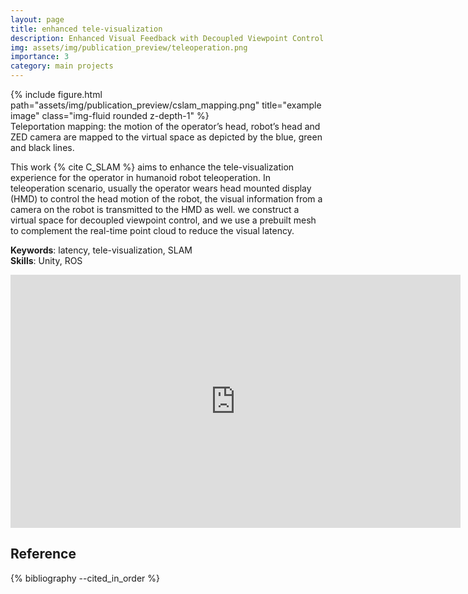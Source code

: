 ```yaml
---
layout: page
title: enhanced tele-visualization
description: Enhanced Visual Feedback with Decoupled Viewpoint Control in Immersive Humanoid Robot Teleoperation using SLAM
img: assets/img/publication_preview/teleoperation.png
importance: 3
category: main projects
---
```


<div class="row justify-content-sm-center">
    <div class="col-sm-12 mt-6 mt-md-0">
        {% include figure.html path="assets/img/publication_preview/cslam_mapping.png" title="example image" class="img-fluid rounded z-depth-1" %}
    </div>
</div>
<div class="caption">
    Teleportation mapping: the motion of the operator’s head, robot’s head and ZED camera are mapped to the virtual space as depicted by the blue, green and black lines.
</div>


This work {% cite C_SLAM %} aims to enhance the tele-visualization experience for the operator in humanoid robot teleoperation. In teleoperation scenario, usually the operator wears head mounted display (HMD) to control the head motion of the robot, the visual information from a camera on the robot is transmitted to the HMD as well. we construct a virtual space for decoupled viewpoint control, and we use a prebuilt mesh to complement the real-time point cloud to reduce the visual latency.  

<b>Keywords</b>: latency, tele-visualization, SLAM  
<b>Skills</b>: Unity, ROS   




<div class="container">
<iframe width="720" height="405" src="https://www.youtube.com/embed/Jdiaosp_qH8" title="YouTube video player" frameborder="0" allow="accelerometer; autoplay; clipboard-write; encrypted-media; gyroscope; picture-in-picture; web-share" allowfullscreen></iframe>
</div>

<div class="publications">
    <h2>Reference</h2>
    {% bibliography --cited_in_order %} 
</div>
